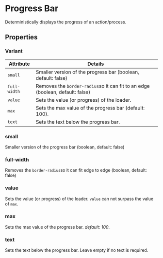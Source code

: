 # Progress Bar

Deterministically displays the progress of an action/process.

## Properties

### Variant

| Attribute    | Details                                                                       |
| ------------ | ----------------------------------------------------------------------------- |
| `small`      | Smaller version of the progress bar (boolean, default: false)                 |
| `full-width` | Removes the `border-radius`so it can fit to an edge (boolean, default: false) |
| `value`      | Sets the value (or progress) of the loader.                                   |
| `max`        | Sets the max value of the progress bar (default: 100).                        |
| `text`       | Sets the text below the progress bar.                                         |

### small

Smaller version of the progress bar (boolean, default: false)

### full-width

Removes the `border-radius`so it can fit edge to edge (boolean, default: false)

### value

Sets the value (or progress) of the loader. `value` can not surpass the value of `max`.

### max

Sets the max value of the progress bar. _default: 100_.

### text

Sets the text below the progress bar. Leave empty if no text is required.
